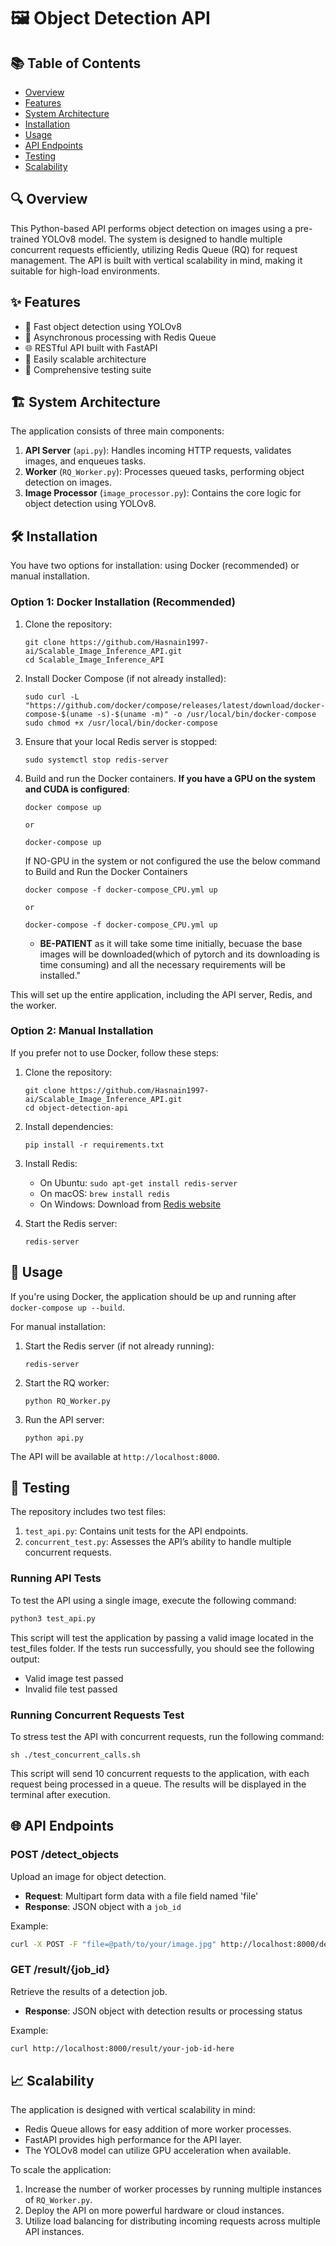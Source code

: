 # 🖼️ Object Detection API

## 📚 Table of Contents
- [Overview](#overview)
- [Features](#features)
- [System Architecture](#system-architecture)
- [Installation](#installation)
- [Usage](#usage)
- [API Endpoints](#api-endpoints)
- [Testing](#testing)
- [Scalability](#scalability)

## 🔍 Overview

This Python-based API performs object detection on images using a pre-trained YOLOv8 model. The system is designed to handle multiple concurrent requests efficiently, utilizing Redis Queue (RQ) for request management. The API is built with vertical scalability in mind, making it suitable for high-load environments.

## ✨ Features

- 🚀 Fast object detection using YOLOv8
- 🔄 Asynchronous processing with Redis Queue
- 🌐 RESTful API built with FastAPI
- 🔧 Easily scalable architecture
- 🧪 Comprehensive testing suite

## 🏗️ System Architecture

The application consists of three main components:

1. **API Server** (`api.py`): Handles incoming HTTP requests, validates images, and enqueues tasks.
2. **Worker** (`RQ_Worker.py`): Processes queued tasks, performing object detection on images.
3. **Image Processor** (`image_processor.py`): Contains the core logic for object detection using YOLOv8.

## 🛠️ Installation

You have two options for installation: using Docker (recommended) or manual installation.

### Option 1: Docker Installation (Recommended)

1. Clone the repository:
   ```
   git clone https://github.com/Hasnain1997-ai/Scalable_Image_Inference_API.git
   cd Scalable_Image_Inference_API
   ```

2. Install Docker Compose (if not already installed):
   ```
   sudo curl -L "https://github.com/docker/compose/releases/latest/download/docker-compose-$(uname -s)-$(uname -m)" -o /usr/local/bin/docker-compose
   sudo chmod +x /usr/local/bin/docker-compose
   ```

3. Ensure that your local Redis server is stopped:
   ```
   sudo systemctl stop redis-server
   ```

4. Build and run the Docker containers. **If you have a GPU on the system and CUDA is configured**:
   ```
   docker compose up

   or 

   docker-compose up
   ```
   If NO-GPU in the system or not configured the use the below command to Build and Run the Docker Containers
   ```
   docker compose -f docker-compose_CPU.yml up

   or

   docker-compose -f docker-compose_CPU.yml up
   
   ```


   - **BE-PATIENT** as it will take some time initially, becuase the base images will be downloaded(which of pytorch and its downloading is time consuming) and all the necessary requirements will be installed."
   
This will set up the entire application, including the API server, Redis, and the worker.

### Option 2: Manual Installation

If you prefer not to use Docker, follow these steps:

1. Clone the repository:
   ```
   git clone https://github.com/Hasnain1997-ai/Scalable_Image_Inference_API.git
   cd object-detection-api
   ```

2. Install dependencies:
   ```
   pip install -r requirements.txt
   ```

3. Install Redis:
   - On Ubuntu: `sudo apt-get install redis-server`
   - On macOS: `brew install redis`
   - On Windows: Download from [Redis website](https://redis.io/download)


4. Start the Redis server:
   ```
   redis-server
   ```

## 🚀 Usage

If you're using Docker, the application should be up and running after `docker-compose up --build`.

For manual installation:

1. Start the Redis server (if not already running):
   ```
   redis-server
   ```

2. Start the RQ worker:
   ```
   python RQ_Worker.py
   ```

3. Run the API server:
   ```
   python api.py
   ```

The API will be available at `http://localhost:8000`.

## 🧪 Testing

The repository includes two test files:

1. `test_api.py`: Contains unit tests for the API endpoints.
2. `concurrent_test.py`: Assesses the API’s ability to handle multiple concurrent requests.

### Running API Tests

To test the API using a single image, execute the following command:

```bash
python3 test_api.py
```

This script will test the application by passing a valid image located in the test_files folder. If the tests run successfully, you should see the following output:

- Valid image test passed
- Invalid file test passed

### Running Concurrent Requests Test
To stress test the API with concurrent requests, run the following command:
```
sh ./test_concurrent_calls.sh
```
This script will send 10 concurrent requests to the application, with each request being processed in a queue. The results will be displayed in the terminal after execution.

## 🌐 API Endpoints

### POST /detect_objects

Upload an image for object detection.

- **Request**: Multipart form data with a file field named 'file'
- **Response**: JSON object with a `job_id`

Example:
```bash
curl -X POST -F "file=@path/to/your/image.jpg" http://localhost:8000/detect_objects
```

### GET /result/{job_id}

Retrieve the results of a detection job.

- **Response**: JSON object with detection results or processing status

Example:
```bash
curl http://localhost:8000/result/your-job-id-here
```


## 📈 Scalability

The application is designed with vertical scalability in mind:

- Redis Queue allows for easy addition of more worker processes.
- FastAPI provides high performance for the API layer.
- The YOLOv8 model can utilize GPU acceleration when available.

To scale the application:

1. Increase the number of worker processes by running multiple instances of `RQ_Worker.py`.
2. Deploy the API on more powerful hardware or cloud instances.
3. Utilize load balancing for distributing incoming requests across multiple API instances.